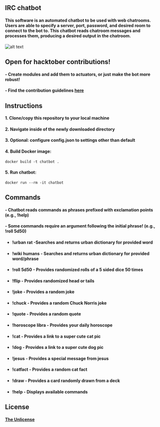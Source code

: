 ## IRC chatbot

#### This software is an automated chatbot to be used with web chatrooms. Users are able to specify a server, port, password, and desired room to connect to the bot to. This chatbot reads chatroom messages and processes them, producing a desired output in the chatroom.   

![alt text](https://i.imgur.com/dAwS00J.png)


## Open for hacktober contributions!
#### - Create modules and add them to actuators, or just make the bot more robust!
#### - Find the contribution guidelines [here](CONTRIBUTING.md)  
  

## Instructions

#### 1. Clone/copy this repository to your local machine

#### 2. Navigate inside of the newly downloaded directory

#### 3. Optional: configure config.json to settings other than default

#### 4. Build Docker image: 

```shell
docker build -t chatbot .
```
#### 5. Run chatbot:

```shell
docker run --rm -it chatbot
```

## Commands

#### - Chatbot reads commands as phrases prefixed with exclamation points (e.g., !help)
#### - Some commands require an argument following the initial phrase! (e.g., !roll 5d50)
* #### **!urban rat** -Searches and returns urban dictionary for provided word
* #### **!wiki humans** - Searches and returns urban dictionary for provided word/phrase
* #### **!roll 5d50** - Provides randomized rolls of a 5 sided dice 50 times
* #### **!flip** - Provides randomized head or tails
* #### **!joke** - Provides a random joke
* #### **!chuck** - Provides a random Chuck Norris joke
* #### **!quote** - Provides a random quote
* #### **!horoscope libra** - Provides your daily horoscope
* #### **!cat** - Provides a link to a super cute cat pic
* #### **!dog** - Provides a link to a super cute dog pic
* #### **!jesus** - Provides a special message from jesus
* #### **!catfact** - Provides a random cat fact
* #### **!draw** - Provides a card randomly drawn from a deck
* #### **!help** - Displays available commands

## License
#### [The Unlicense](LICENSE)



